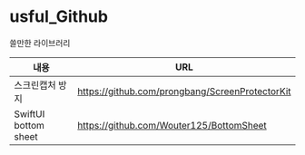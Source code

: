 # usful_Github
쓸만한 라이브러리

| 내용  | URL | 
| ------ | ------ | 
| 스크린캡처 방지 | https://github.com/prongbang/ScreenProtectorKit | 
| SwiftUI bottom sheet | https://github.com/Wouter125/BottomSheet | 
